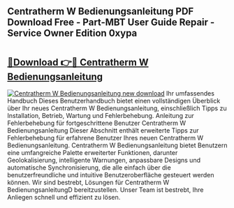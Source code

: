 ## Centratherm W Bedienungsanleitung PDF Download Free - Part-MBT User Guide Repair - Service Owner Edition 0xypa

# <h2><a href="http://df36em.blite.top/?on=Centratherm+W+Bedienungsanleitung">🔗Download 👉🔴 Centratherm W Bedienungsanleitung</a></h2>

[![Centratherm W Bedienungsanleitung new download](https://i.imgur.com/lujVjoI.png)](http://df36em.blite.top/?on=Centratherm+W+Bedienungsanleitung)
Ihr umfassendes Handbuch Dieses Benutzerhandbuch bietet einen vollständigen Überblick über Ihr neues Centratherm W Bedienungsanleitung, einschließlich Tipps zu Installation, Betrieb, Wartung und Fehlerbehebung. Anleitung zur Fehlerbehebung für fortgeschrittene Benutzer Centratherm W Bedienungsanleitung Dieser Abschnitt enthält erweiterte Tipps zur Fehlerbehebung für erfahrene Benutzer Ihres neuen Centratherm W Bedienungsanleitung. Centratherm W Bedienungsanleitung bietet Benutzern eine umfangreiche Palette erweiterter Funktionen, darunter Geolokalisierung, intelligente Warnungen, anpassbare Designs und automatische Synchronisierung, die alle einfach über die benutzerfreundliche und intuitive Benutzeroberfläche gesteuert werden können. Wir sind bestrebt, Lösungen für Centratherm W BedienungsanleitungD bereitzustellen. Unser Team ist bestrebt, Ihre Anliegen schnell und effizient zu lösen.
